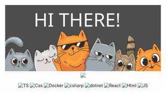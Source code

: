 <div align="center">
     <img alt="Awesome GitHub Profile Readme" src="/images/banner_cat.svg"> </img>
    <div>
        <img height=200 align="center" src="http://github-profile-summary-cards.vercel.app/api/cards/repos-per-language?username=Dzmi3y&theme=nord_dark" />   
    </div><br/>
    <div>
        <img src="https://raw.githubusercontent.com/marwin1991/profile-technology-icons/refs/heads/main/icons/typescript.png" title="TS" alt="TS" width="40" height="40"/>
        <img src="https://raw.githubusercontent.com/marwin1991/profile-technology-icons/refs/heads/main/icons/css.png" title="Css" alt="Css" width="40" height="40"/>
        <img src="https://raw.githubusercontent.com/marwin1991/profile-technology-icons/refs/heads/main/icons/docker.png" 
        title="Docker" alt="Docker" width="40" height="40"/>
        <img src="https://raw.githubusercontent.com/marwin1991/profile-technology-icons/refs/heads/main/icons/c%23.png" title="csharp" alt="csharp" width="40" height="40"/>
        <img src="https://raw.githubusercontent.com/marwin1991/profile-technology-icons/refs/heads/main/icons/_net_core.png" title="dotnet" alt="dotnet" width="40" height="40"/>
        <img src="https://raw.githubusercontent.com/marwin1991/profile-technology-icons/refs/heads/main/icons/react.png" title="React" alt="React" width="40" height="40"/>
        <img src="https://raw.githubusercontent.com/marwin1991/profile-technology-icons/refs/heads/main/icons/html.png" title="Html" alt="Html" width="40" height="40"/>
        <img src="https://raw.githubusercontent.com/marwin1991/profile-technology-icons/refs/heads/main/icons/javascript.png" title="JS" alt="JS" width="40" height="40"/>       
    </div><br/>
</div>
